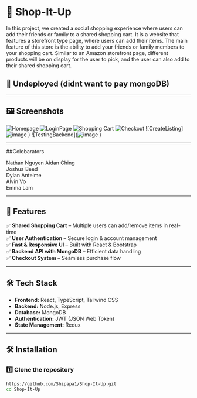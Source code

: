 # 🛒 Shop-It-Up

In this project, we created a social shopping experience where users can add their friends or family to a shared shopping cart. It is a website that features a storefront type page, where users can add their items. The main feature of this store is the ability to add your friends or family members to your shopping cart. Similar to an Amazon storefront page, different products will be on display for the user to pick, and the user can also add to their shared shopping cart.
## 🎥 Undeployed (didnt want to pay mongoDB)

---

## 🖼 Screenshots
![Homepage](![image](https://github.com/user-attachments/assets/ff837699-0609-4dde-8945-af253ebbee62)
)
![LoginPage](![image](https://github.com/user-attachments/assets/c19851f3-3012-4978-a621-c58dc05ac4ee)
)
![Shopping Cart](![image](https://github.com/user-attachments/assets/d7a6e90e-6e83-4531-9faa-995fc65c0256)
)
![Checkout](![image](https://github.com/user-attachments/assets/418ad34e-e2db-4129-a2a4-ccccd58c48ee)
)
![CreateListing]![image](https://github.com/user-attachments/assets/67d26e8c-8e9a-4b6c-aed0-474a34b0ebc5)
)
![TestingBackend](![image](![image](https://github.com/user-attachments/assets/60ff15d1-98cc-4a32-8d70-a8134aa72206)
)
)

---

##Colobarators
 

Nathan Nguyen 
Aidan Ching		
Joshua Beed		
Dylan Antelme 	
Alvin Vo		
Emma Lam		


---

## 🚀 Features
✅ **Shared Shopping Cart** – Multiple users can add/remove items in real-time  
✅ **User Authentication** – Secure login & account management  
✅ **Fast & Responsive UI** – Built with React & Bootstrap  
✅ **Backend API with MongoDB** – Efficient data handling  
✅ **Checkout System** – Seamless purchase flow  

---

## 🛠 Tech Stack
- **Frontend:** React, TypeScript, Tailwind CSS  
- **Backend:** Node.js, Express  
- **Database:** MongoDB  
- **Authentication:** JWT (JSON Web Token)  
- **State Management:** Redux  

---

## 🛠 Installation

### 1️⃣ Clone the repository
```bash
https://github.com/Shipapa1/Shop-It-Up.git
cd Shop-It-Up
